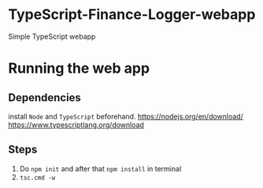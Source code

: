 # TypeScript-Finance-Logger-webapp
Simple TypeScript webapp

# Running the web app
## Dependencies
install `Node` and `TypeScript` beforehand.
https://nodejs.org/en/download/
https://www.typescriptlang.org/download

## Steps
1. Do `npm init` and after that `npm install` in terminal
2. `tsc.cmd -w`